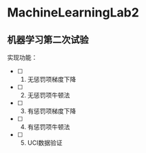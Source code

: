 # MachineLearningLab2

## 机器学习第二次试验

实现功能：

  - [ ] 1. 无惩罚项梯度下降
  - [ ] 2. 无惩罚项牛顿法
  - [ ] 3. 有惩罚项梯度下降
  - [ ] 4. 有惩罚项牛顿法
  - [ ] 5. UCI数据验证